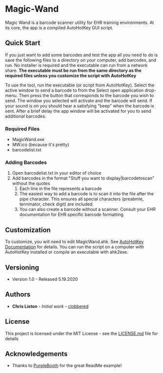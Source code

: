 # Magic-Wand
Magic Wand is a barcode scanner utility for EHR training environments. At its core, the app is a compiled AutoHotKey GUI script.

## Quick Start
If you just want to add some barcodes and test the app all you need to do is save the following files to a directory on your computer, add barcodes, and run. No installer is required and the executable can run from a network share. **The executable must be run from the same directory as the required files unless you customize the script with AutoHotKey**

To use the tool, run the executable (or script from AutoHotKey). Select the active window to send a barcode to from the Select open application drop-menu. Then press the button that corresponds to the barcode you wish to send. The window you selected will activate and the barcode will send. If your sound is on you should hear a satisfying "beep" when the barcode is sent. After a brief delay the app window will be activated for you to send additional barcodes.

### Required Files
* MagicWand.exe
* MW.ico (because it's pretty)
* barcodelist.txt

### Adding Barcodes
1. Open barcodelist.txt in your editor of choice
2. Add barcodes in the format "Stuff you want to display|barcodetoscan" without the quotes
    1. Each line in the file represents a barcode
    2. The easiest way to add a barcode is to scan it into the file after the pipe character. This ensures all special characters (preabmle, terminator, check digit) are included.
    3. You can also create a barcode without a scanner. Consult your EHR documentation for EHR specific barcode formatting

## Customization
To customize, you will need to edit MagicWand.ahk. See [AutoHotKey Documentation](https://www.autohotkey.com/docs/AutoHotkey.htm) for details. You can run the script on a computer with AutoHotKey installed or compile an executable with ahk2exe.

## Versioning 
* Version 1.0 - Released 5.19.2020

## Authors
* **Chris Liston** - *Initial work* - [clobbered](https://github.com/clobbered)

## License

This project is licensed under the MIT License - see the [LICENSE.md](LICENSE.md) file for details

## Acknowledgements
* Thanks to [PurpleBooth](https://github.com/PurpleBooth) for the great ReadMe example!